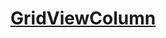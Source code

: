 # [GridViewColumn](https://docs.microsoft.com/en-us/dotnet/api/system.windows.controls.gridviewcolumn)
